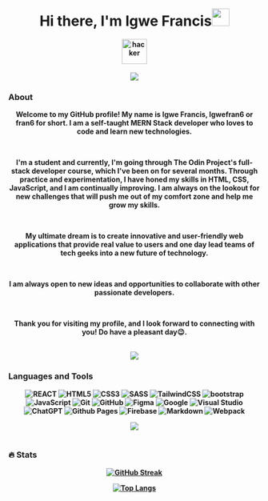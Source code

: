 <h1 align="center"><b>Hi there, I'm Igwe Francis<img src="https://media.giphy.com/media/hvRJCLFzcasrR4ia7z/giphy.gif" width="35"></h1>

<div align="center">  
<img src="https://lh3.googleusercontent.com/pw/ABLVV85YaNzxXqSrEzGC-UZPqzlkcPX2r8W_jCzKabbos_2-UkuaBrVq5pjKxpEDfG0nZj6F-YtGBCsPowSEmeopCyD0ss-fg2ovyUSWYSyZ4Rkuzx-eH4NpLYXAgd8XNYM6Tsiz9XlZG5_rfxczsVctWTQ=w250-h250-s-no-gm?authuser=0" alt="hacker" style="width: 50px;">
</div>

<br>

<div align="center">
<img src="https://lh3.googleusercontent.com/pw/ABLVV86iiVM1T5Y058P9dmfkdwPm0gHdH7QXvf3CGIxoYFQR7RkqMMLZigGaNb5F9e5OzWaXANUPFwfVR4UyGvVHjz82d-7cjXgtDUSoA2f59hj0GSzoeGGXobPIrkiQu_Jw44UQlxWP6RmES2UQGoImnLg=w721-h7-s-no-gm?authuser=0">
</div>

  ### About
<div align="center">
<p>Welcome to my GitHub profile! My name is Igwe Francis, Igwefran6 or fran6 for short. I am a self-taught MERN Stack developer who loves to code and learn new technologies.</p>  
<br/>
  <p>
I'm a student and currently, I'm going through The Odin Project's full-stack developer course, which I've been on for several months.
Through practice and experimentation, I have honed my skills in HTML, CSS, JavaScript, and I am continually improving.
I am always on the lookout for new challenges that will push me out of my comfort zone and help me grow my skills.  
  </p>
<br/>
  <p>
My ultimate dream is to create innovative and user-friendly web applications that provide real value to users and one day lead teams of tech geeks into a new future of technology.</p>
<br/>
  <p>
I am always open to new ideas and opportunities to collaborate with other passionate developers.
  </p>
<br/>
  <p>
Thank you for visiting my profile, and I look forward to connecting with you! Do have a pleasant day😉.</p>
  </div>
<br>

<div align="center">
<img src="https://lh3.googleusercontent.com/pw/ABLVV86iiVM1T5Y058P9dmfkdwPm0gHdH7QXvf3CGIxoYFQR7RkqMMLZigGaNb5F9e5OzWaXANUPFwfVR4UyGvVHjz82d-7cjXgtDUSoA2f59hj0GSzoeGGXobPIrkiQu_Jw44UQlxWP6RmES2UQGoImnLg=w721-h7-s-no-gm?authuser=0">
</div>

### Languages and Tools

<div align="center">
  
![REACT](https://img.shields.io/badge/React-20232A?style=for-the-badge&logo=react&logoColor=61DAFB)
![HTML5](https://img.shields.io/badge/html5-%23E34F26.svg?style=for-the-badge&logo=html5&logoColor=white)
![CSS3](https://img.shields.io/badge/css3-%231572B6.svg?style=for-the-badge&logo=css3&logoColor=white)
![SASS](https://img.shields.io/badge/SASS-hotpink.svg?style=for-the-badge&logo=SASS&logoColor=white)
![TailwindCSS](https://img.shields.io/badge/tailwindcss-%2338B2AC.svg?style=for-the-badge&logo=tailwind-css&logoColor=white)
![bootstrap](https://img.shields.io/badge/Bootstrap-563D7C?style=for-the-badge&logo=bootstrap&logoColor=white)
![JavaScript](https://img.shields.io/badge/javascript-%23323330.svg?style=for-the-badge&logo=javascript&logoColor=%23F7DF1E)
![Git](https://img.shields.io/badge/git-%23F05033.svg?style=for-the-badge&logo=git&logoColor=white)
![GitHub](https://img.shields.io/badge/github-%23121011.svg?style=for-the-badge&logo=github&logoColor=white)
    ![Figma](https://img.shields.io/badge/figma-%23F24E1E.svg?style=for-the-badge&logo=figma&logoColor=white)
    ![Google](https://img.shields.io/badge/google-4285F4?style=for-the-badge&logo=google&logoColor=white)
    ![Visual Studio](https://img.shields.io/badge/Visual%20Studio-5C2D91.svg?style=for-the-badge&logo=visual-studio&logoColor=white)
    ![ChatGPT](https://img.shields.io/badge/chatGPT-74aa9c?style=for-the-badge&logo=openai&logoColor=white)
  ![Github Pages](https://img.shields.io/badge/github%20pages-121013?style=for-the-badge&logo=github&logoColor=white)
  ![Firebase](https://img.shields.io/badge/firebase-%23039BE5.svg?style=for-the-badge&logo=firebase)
  ![Markdown](https://img.shields.io/badge/markdown-%23000000.svg?style=for-the-badge&logo=markdown&logoColor=white)
  ![Webpack](https://img.shields.io/badge/webpack-%238DD6F9.svg?style=for-the-badge&logo=webpack&logoColor=black)
  
</div>
<div align="center">
<img src="https://lh3.googleusercontent.com/pw/ABLVV86iiVM1T5Y058P9dmfkdwPm0gHdH7QXvf3CGIxoYFQR7RkqMMLZigGaNb5F9e5OzWaXANUPFwfVR4UyGvVHjz82d-7cjXgtDUSoA2f59hj0GSzoeGGXobPIrkiQu_Jw44UQlxWP6RmES2UQGoImnLg=w721-h7-s-no-gm?authuser=0">
</div>

<br>

  ### :fire: Stats
<div align="center">
  
  [![GitHub Streak](http://github-readme-streak-stats.herokuapp.com?user=igwefran6&theme=dark&background=000000)](https://git.io/streak-stats)
  
</div>
  
<div align="center">
  
  [![Top Langs](https://github-readme-stats.vercel.app/api/top-langs/?username=igwefran6&layout=compact&theme=vision-friendly-dark)](https://github.com/anuraghazra/github-readme-stats)

  </div>
